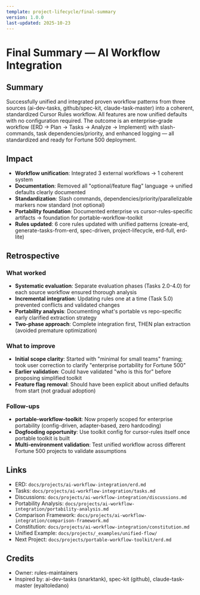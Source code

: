 ```yaml
---
template: project-lifecycle/final-summary
version: 1.0.0
last-updated: 2025-10-23
---
```


# Final Summary — AI Workflow Integration

## Summary

Successfully unified and integrated proven workflow patterns from three sources (ai-dev-tasks, github/spec-kit, claude-task-master) into a coherent, standardized Cursor Rules workflow. All features are now unified defaults with no configuration required. The outcome is an enterprise-grade workflow (ERD → Plan → Tasks → Analyze → Implement) with slash-commands, task dependencies/priority, and enhanced logging — all standardized and ready for Fortune 500 deployment.

## Impact

- **Workflow unification**: Integrated 3 external workflows → 1 coherent system
- **Documentation**: Removed all "optional/feature flag" language → unified defaults clearly documented
- **Standardization**: Slash commands, dependencies/priority/parallelizable markers now standard (not optional)
- **Portability foundation**: Documented enterprise vs cursor-rules-specific artifacts → foundation for portable-workflow-toolkit
- **Rules updated**: 6 core rules updated with unified patterns (create-erd, generate-tasks-from-erd, spec-driven, project-lifecycle, erd-full, erd-lite)

## Retrospective

### What worked

- **Systematic evaluation**: Separate evaluation phases (Tasks 2.0-4.0) for each source workflow ensured thorough analysis
- **Incremental integration**: Updating rules one at a time (Task 5.0) prevented conflicts and validated changes
- **Portability analysis**: Documenting what's portable vs repo-specific early clarified extraction strategy
- **Two-phase approach**: Complete integration first, THEN plan extraction (avoided premature optimization)

### What to improve

- **Initial scope clarity**: Started with "minimal for small teams" framing; took user correction to clarify "enterprise portability for Fortune 500"
- **Earlier validation**: Could have validated "who is this for" before proposing simplified toolkit
- **Feature flag removal**: Should have been explicit about unified defaults from start (not gradual adoption)

### Follow-ups

- **portable-workflow-toolkit**: Now properly scoped for enterprise portability (config-driven, adapter-based, zero hardcoding)
- **Dogfooding opportunity**: Use toolkit config for cursor-rules itself once portable toolkit is built
- **Multi-environment validation**: Test unified workflow across different Fortune 500 projects to validate assumptions

## Links

- ERD: `docs/projects/ai-workflow-integration/erd.md`
- Tasks: `docs/projects/ai-workflow-integration/tasks.md`
- Discussions: `docs/projects/ai-workflow-integration/discussions.md`
- Portability Analysis: `docs/projects/ai-workflow-integration/portability-analysis.md`
- Comparison Framework: `docs/projects/ai-workflow-integration/comparison-framework.md`
- Constitution: `docs/projects/ai-workflow-integration/constitution.md`
- Unified Example: `docs/projects/_examples/unified-flow/`
- Next Project: `docs/projects/portable-workflow-toolkit/erd.md`

## Credits

- Owner: rules-maintainers
- Inspired by: ai-dev-tasks (snarktank), spec-kit (github), claude-task-master (eyaltoledano)
